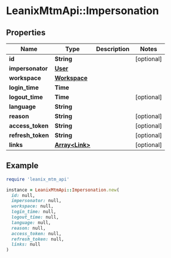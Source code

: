 # LeanixMtmApi::Impersonation

## Properties

| Name | Type | Description | Notes |
| ---- | ---- | ----------- | ----- |
| **id** | **String** |  | [optional] |
| **impersonator** | [**User**](User.md) |  |  |
| **workspace** | [**Workspace**](Workspace.md) |  |  |
| **login_time** | **Time** |  |  |
| **logout_time** | **Time** |  | [optional] |
| **language** | **String** |  |  |
| **reason** | **String** |  | [optional] |
| **access_token** | **String** |  | [optional] |
| **refresh_token** | **String** |  | [optional] |
| **links** | [**Array&lt;Link&gt;**](Link.md) |  | [optional] |

## Example

```ruby
require 'leanix_mtm_api'

instance = LeanixMtmApi::Impersonation.new(
  id: null,
  impersonator: null,
  workspace: null,
  login_time: null,
  logout_time: null,
  language: null,
  reason: null,
  access_token: null,
  refresh_token: null,
  links: null
)
```

